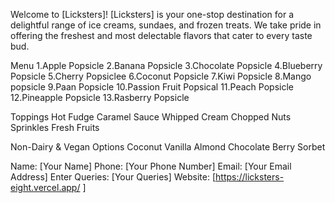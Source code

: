 Welcome to [Licksters]!
[Licksters] is your one-stop destination for a delightful range of ice creams, sundaes, and frozen treats. We take pride in offering the freshest and most delectable flavors that cater to every taste bud.

Menu
1.Apple Popsicle
2.Banana Popsicle
3.Chocolate Popsicle 
4.Blueberry Popsicle
5.Cherry Popsiclee
6.Coconut Popsicle
7.Kiwi Popsicle
8.Mango popsicle
9.Paan Popsicle
10.Passion Fruit Popsical
11.Peach Popsicle
12.Pineapple Popsicle
13.Rasberry Popsicle

Toppings
Hot Fudge
Caramel Sauce
Whipped Cream
Chopped Nuts
Sprinkles
Fresh Fruits

Non-Dairy & Vegan Options
Coconut Vanilla
Almond Chocolate
Berry Sorbet

Name: [Your Name]
Phone: [Your Phone Number]
Email: [Your Email Address]
Enter Queries: [Your Queries]
Website: [https://licksters-eight.vercel.app/ ]

